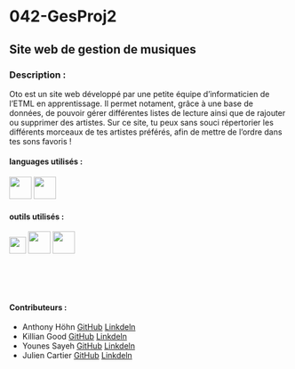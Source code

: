 # 042-GesProj2

## Site web de gestion de musiques 

### Description : 
Oto est un site web développé par une petite équipe d’informaticien de l’ETML en apprentissage. Il permet notament, grâce à une base de données, de pouvoir gérer différentes listes de lecture ainsi que de rajouter ou supprimer des artistes. Sur ce site, tu peux sans souci répertorier les différents morceaux de tes artistes préférés, afin de mettre de l’ordre dans tes sons favoris !

#### languages utilisés :
<code><img height="40" src="https://fofsoft.com/images/illustration/html_css_js.png"></code>
<code><img height="40" src="https://upload.wikimedia.org/wikipedia/commons/thumb/2/27/PHP-logo.svg/1280px-PHP-logo.svg.png"></code>

#### outils utilisés :
<code><img height="30" src="https://scontent.fzrh2-1.fna.fbcdn.net/v/t1.0-1/cp0/c17.17.216.216a/s50x50/943214_620978634597584_2140317874_n.png?_nc_cat=111&ccb=1-3&_nc_sid=dbb9e7&_nc_ohc=ZCdPyEp7z3cAX9HUU5C&_nc_ht=scontent.fzrh2-1.fna&_nc_tp=30&oh=9121d354fd4e2c6ac13da59b31256913&oe=60693548"></code>
<code><img height="40" src="https://upload.wikimedia.org/wikipedia/fr/thumb/6/62/MySQL.svg/1200px-MySQL.svg.png"></code>
<code><img height="40" src="https://upload.wikimedia.org/wikipedia/commons/2/2f/PhpMyAdmin_logo_2010_hidef.svg"></code>

<br/><br/></br>
#### Contributeurs :
* Anthony Höhn [GitHub](https://github.com/anthohn) [Linkdeln](https://www.linkedin.com/in/anthony-höhn-674320206)
* Killian Good [GitHub](https://github.com/KillianGood) [Linkdeln](https://www.linkedin.com/in/killian-good-89032a1b8)
* Younes Sayeh [GitHub](https://github.com/yousayeh) [Linkdeln](https://www.linkedin.com/in/younes-sayeh-172a38208/)
* Julien Cartier [GitHub](https://github.com/YaZOUU) [Linkdeln](https://www.linkedin.com/in/julien-cartier-9aa734208)
